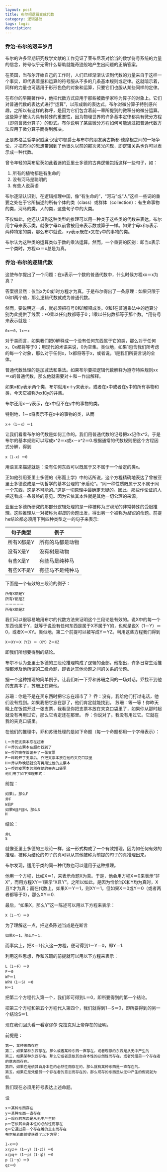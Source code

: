 ```yaml
---
layout: post
title: 布尔把逻辑变成代数
category: 逻辑基础
tags: logic
description: 
---
```


### 乔治·布尔的艰辛岁月

布尔的许多早期研究数学文献的工作见证了莱布尼茨对恰当的数学符号系统的力量的信念，符号似乎无需什么帮助就能奇迹般地产生出问题的正确答案。

在英国，当布尔开始自己的工作时，人们已经渐渐认识到代数的力量来自于这样一个事实，即代表着量和运算的符号服从不多的几条基本规则或定律。这就暗示着，同样的力量也可适用于形形色色的对象和运算，只要它们也服从某些同样的定律。

在布尔的早期著作中，他把代数方式应用于那些被数学家称为算子的对象上。它们对普通代数的表达式进行“运算”，以形成新的表达式。布尔对微分算子特别感兴趣，之所以有这样的称呼，是因为它们包含着前一章所提到的微积分的微分运算。这些算子被认为具有特殊的重要性，因为物理世界的许多基本定律都具有微分方程（即包含微分算子）的形式。布尔说明了某些微分方程如何可能通过把普通代数方法应用于微分算子而得到解决。

正是苏格兰哲学家威廉·汉密尔顿爵士与布尔的朋友奥古斯都·德摩根之间的一场争论，才把布尔的思想带回到了他很久以前的那次灵光闪现，即逻辑关系也许可以表示成一种代数。

曾令年轻的莱布尼茨如此着迷的亚里士多德的古典逻辑包括这样一些句子，如：

1. 所有的植物都是有生命的
2. 没有河马是聪明的
3. 有些人说英语

布尔逐渐认识到，在逻辑推理中国，像“有生命的”，“河马”或“人”这样一些词的重要之处在于它所描述的所有个体的类（class）或群体（collection）：有生命事物的类，河马的类，人的类，这些句子中的大类。

不仅如此，他还认识到这种类型的推理可以用一种类于这些类的代数来表达。布尔用字母来表示类，就像字母以前曾被用来表示数或算子一样。如果字母x和y表示两种特定的类，那么布尔就说，xy表示既在x又在y中的事物的类。

布尔认为这种类的运算类似于数的乘法运算。然而，一个重要的区别：即当x表示一个类时，方程xx＝x总是为真。

### 乔治·布尔的逻辑代数

这使布尔提出了一个问题：在x表示一个数的普通代数中，什么时候方程xx＝x为真？

答案很显然：仅当x为0或1时方程才为真。于是布尔得出了一条原理：如果只限于0和1两个值，那么逻辑代数就成为普通代数。

然而，要说明这一点，就必须把符号0和1解释成类。0和1在普通乘法中的运算分别为此提供了线索：*0乘以任何数都等于0；1乘以任何数都等于那个数。*用符号来表示就是：

```
0x＝0，1x＝x
```

对于类而言，如果我们把0解释成一个没有任何东西属于它的类，那么对于任何x，0x都将等于0；用现代的术语来说，0为空集。类似地，如果1包含我们所考虑的每一个对象，那么对于任何x，1x都将等于x，或者说，1是我们所要言说的全体。

普通代数处理的是加减法和乘法。如果布尔要把逻辑代数解释为遵守特殊规则xx＝x的普通代数，那么他就需要对＋和－作出解释。

如果x和y表示两个类，布尔就用x＋y来表示，或者在x中或者在y中的所有事物和类，今天它被称为x和y的并集。

布尔还用x－y表示，在x中但不在y中的事物的类。

特别地，1－x将表示不在x中的事物的类，从而

```
x＋（1－x）＝1
```

让我们看看布尔的代数是如何工作的。我们用普通代数的记号把xx记作x^2。于是布尔的基本规则可以写成x^2＝x或x－x^2＝0.根据通常的代数规则把这个方程因式分解，得到

```
x（1-x）＝0
```

用语言来描述就是：没有任何东西可以既属于又不属于一个给定的类x。

正如他引用亚里士多德的《形而上学》中的话所说，这个方程精确地表达了曾被亚里士多德说成是一切哲学的基本公理的“矛盾论”。“同一种性质既属于又不属于同一个东西，这是不可能的。”这是一切原理中最确定无疑的。因此，那些作论证的人把这看成一条最终的意见。因为它依其本性就是其他一切公理的来源。

亚里士多德所研究的那部分逻辑处理的是一种被称为*三段论*的非常特殊的受限推理。这些推理从一对被称为*前提*的命题出发，得出另一个被称为*结论*的命题。前提he结论都必须用下列四种类型之一的句子来表示:

| 句子类型   | 例子             |
| --------   | ----             |
| 所有X都是Y | 所有的马都是动物 |
| 没有X是Y   | 没有树是动物     |
| 有些X是Y   | 有些马是纯种马   |
| 有些X不是Y | 有些马不是纯种马 |

下面是一个有效的三段论的例子：

```
所有X都是Y
所有Y都是Z
－－－－－
所有X都是Z
```

我们可以很容易地用布尔的代数方法来证明这个三段论是有效的。说X中的每一个东西也属于Y，就等于说没有任何东西是属于X不属于Y的，也就是说X（1－Y）＝0，或者X＝XY。类似地，第二个前提可以被写成Y＝YZ。利用这些方程我们得到

```
X＝XY＝X（YZ）＝（XY）Z＝XZ
```

即我们所想要得到的结论。

布尔不认为亚里士多德的三段论推理构成了逻辑的全部。他指出，许多日常生活推理都涉及他所谓的二级命题，即表达其他命题之间的关系的命题。

据一个这种推理的简单例子。让我们听一下乔和苏珊之间的一场对话。乔找不到他的支票本了，苏珊正在帮他。

苏珊：你是不是在买东西时把它忘在超市了？
乔：没有，我给他们打过电话，他们没有找到。如果我把它忘在那了，他们肯定就能找到。
苏珊：等一等！你昨天晚上在饭馆开过一张支票，我看见你把支票本放在夹克口袋里了，如果你从那时起就没有再用过它，那么它肯定还在那里。
乔：你说对了。我没有用过它。它就在我的夹克口袋里。

在他们的推理中，乔和苏珊处理的是如下命题（每一个命题都用一个字母表示）：

```
L＝乔把支票本忘在超市
F＝乔的支票本在超市找到了
W＝乔昨晚在饭馆开了一张支票
P＝昨晚开了支票后，乔把支票本放在他的夹克口袋里
H＝乔从昨晚起就没有再用过他的支票本
S＝乔的支票本仍然在他的夹克口袋里
他们用了如下推理形式：
```

前提：

```
如果L，那么F
非F
W且P
如果W且P且H，那么S
H
```

结论：

```
非L
S
```

就像亚里士多德的三段论一样，这一形式构成了一个有效推理。因为如任何有效的推理，被称为结论的句子的真可以从其他被称为前提的句子的真推理出来。

布尔发现，适用于类的同一种代数也可以适用于这种推理。

他用一个方程，比如X＝1，来表示命题X为真。于是，他会用方程X＝0来表示“非X”，而用方程XY＝1表示“X且Y”。之所以如此，是因为恰恰当X和Y均为真时，X且Y才为真；而在代数上，如果X＝Y＝1，则XY＝1，但如果X＝0或Y＝0（或者两者都等于0），那么XY＝0.

最后，“如果X，那么Y”这一陈述可以用以下方程来表示：

```
X（1－Y）＝0
```

为了理解这一点，把这条陈述当成是在断言

```
如果X＝1，那么Y＝1.
```

而事实上，把X＝1代入这一方程，便可得到1－Y＝0，即Y＝1.

利用这些思想，乔和苏珊的前提就可以用以下方程来表示：

```
L（1－F）＝0
F＝0
WP＝1
WPH（1－S）＝0
H＝1
```

把第二个方程代入第一个，我们即可得到L＝0，即所要得到的第一个结论。

把第三个方程和第五个方程代入第四个，我们就得到1－S＝0，即所要得到的另一个结论S＝1.

现在我们回头看一看塞谬尔·克拉克对上帝存在的证明。

前提是：

```
第一，某种东西存在
第二，如果某种东西存在，那么或者某种东西一直存在，或者现存的东西是从无中产生的
第三，如果某种东西存在，那么它或者是依其自身本性的必然性而存在，或者凭借另一个存在者的意志而存在。
第四，如果它是依其自身本性的必然性而存在的，那么就有某种东西是一直存在的。
第五，如果它是凭借另一个存在者的意志而存在的，那么现存的东西是从无中产生的假说就为假。
```

我们现在必须用符号表达上述命题。

设

```
x＝某种东西存在
y＝某种东西一直存在
z＝现存的东西是从无中产生的
p＝它依其自身本性的必然性而存在
q＝它通过另一个存在着的意志而存在
布尔接着由前提获得了以下方程：
```

```
1-x＝0
x｛yz＋（1－y）（1-z）｝＝0
x｛pq＋（1－p）（1-q）｝＝0
p（1－y）＝0
qz＝0
```

